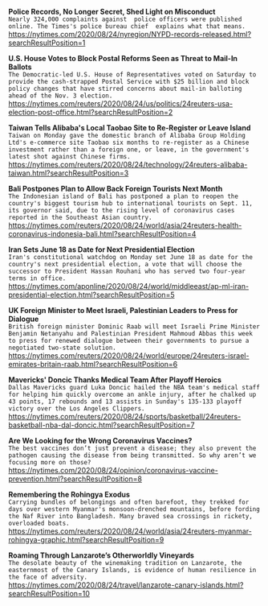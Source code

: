**Police Records, No Longer Secret, Shed Light on Misconduct**\
`Nearly 324,000 complaints against  police officers were published online. The Times's police bureau chief  explains what that means.`\
https://nytimes.com/2020/08/24/nyregion/NYPD-records-released.html?searchResultPosition=1

**U.S. House Votes to Block Postal Reforms Seen as Threat to Mail-In Ballots**\
`The Democratic-led U.S. House of Representatives voted on Saturday to provide the cash-strapped Postal Service with $25 billion and block policy changes that have stirred concerns about mail-in balloting ahead of the Nov. 3 election.`\
https://nytimes.com/reuters/2020/08/24/us/politics/24reuters-usa-election-post-office.html?searchResultPosition=2

**Taiwan Tells Alibaba's Local Taobao Site to Re-Register or Leave Island**\
`Taiwan on Monday gave the domestic branch of Alibaba Group Holding Ltd's e-commerce site Taobao six months to re-register as a Chinese investment rather than a foreign one, or leave, in the government's latest shot against Chinese firms.`\
https://nytimes.com/reuters/2020/08/24/technology/24reuters-alibaba-taiwan.html?searchResultPosition=3

**Bali Postpones Plan to Allow Back Foreign Tourists Next Month**\
`The Indonesian island of Bali has postponed a plan to reopen the country's biggest tourism hub to international tourists on Sept. 11, its governor said, due to the rising level of coronavirus cases reported in the Southeast Asian country.`\
https://nytimes.com/reuters/2020/08/24/world/asia/24reuters-health-coronavirus-indonesia-bali.html?searchResultPosition=4

**Iran Sets June 18 as Date for Next Presidential Election**\
`Iran's constitutional watchdog on Monday set June 18 as date for the country's next presidential election, a vote that will choose the successor to President Hassan Rouhani who has served two four-year terms in office.`\
https://nytimes.com/aponline/2020/08/24/world/middleeast/ap-ml-iran-presidential-election.html?searchResultPosition=5

**UK Foreign Minister to Meet Israeli, Palestinian Leaders to Press for Dialogue**\
`British foreign minister Dominic Raab will meet Israeli Prime Minister Benjamin Netanyahu and Palestinian President Mahmoud Abbas this week to press for renewed dialogue between their governments to pursue a negotiated two-state solution.`\
https://nytimes.com/reuters/2020/08/24/world/europe/24reuters-israel-emirates-britain-raab.html?searchResultPosition=6

**Mavericks' Doncic Thanks Medical Team After Playoff Heroics**\
`Dallas Mavericks guard Luka Doncic hailed the NBA team's medical staff for helping him quickly overcome an ankle injury, after he chalked up 43 points, 17 rebounds and 13 assists in Sunday's 135-133 playoff victory over the Los Angeles Clippers.`\
https://nytimes.com/reuters/2020/08/24/sports/basketball/24reuters-basketball-nba-dal-doncic.html?searchResultPosition=7

**Are We Looking for the Wrong Coronavirus Vaccines?**\
`The best vaccines don’t just prevent a disease; they also prevent the pathogen causing the disease from being transmitted. So why aren’t we focusing more on those?`\
https://nytimes.com/2020/08/24/opinion/coronavirus-vaccine-prevention.html?searchResultPosition=8

**Remembering the Rohingya Exodus**\
`Carrying bundles of belongings and often barefoot, they trekked for days over western Myanmar's monsoon-drenched mountains, before fording the Naf River into Bangladesh. Many braved sea crossings in rickety, overloaded boats. `\
https://nytimes.com/reuters/2020/08/24/world/asia/24reuters-myanmar-rohingya-graphic.html?searchResultPosition=9

**Roaming Through Lanzarote’s Otherworldly Vineyards**\
`The desolate beauty of the winemaking tradition on Lanzarote, the easternmost of the Canary Islands, is evidence of human resilience in the face of adversity.`\
https://nytimes.com/2020/08/24/travel/lanzarote-canary-islands.html?searchResultPosition=10

